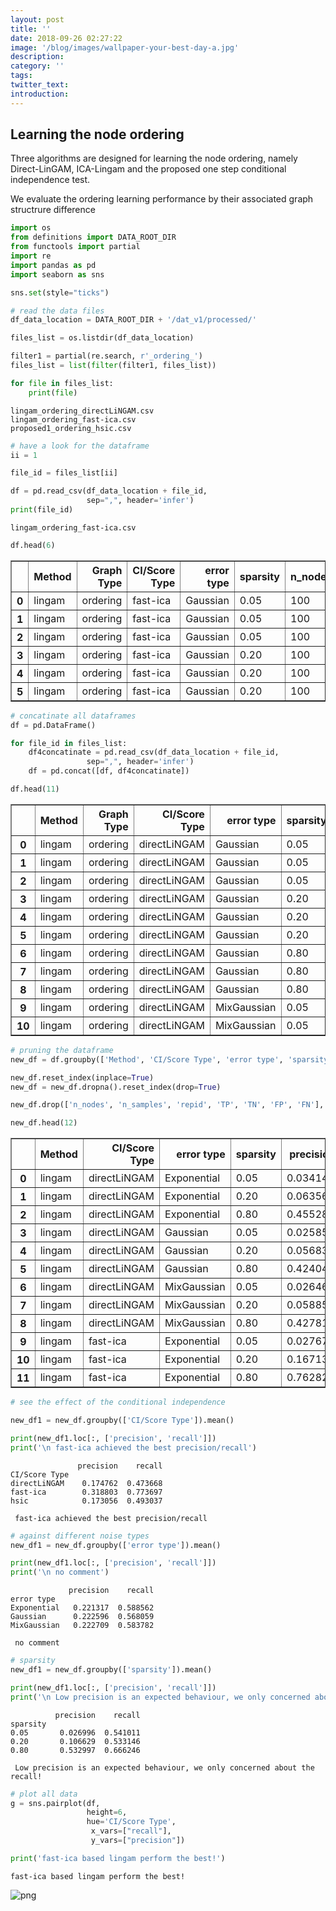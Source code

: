 ```yaml
---
layout: post
title: ''
date: 2018-09-26 02:27:22
image: '/blog/images/wallpaper-your-best-day-a.jpg'
description:
category: ''
tags:
twitter_text:
introduction:
---
```

## Learning the node ordering

Three algorithms are designed for learning the node ordering, namely Direct-LinGAM, ICA-Lingam and the proposed one step conditional independence test.

We evaluate the ordering learning performance by their associated graph structrure difference


```python
import os
from definitions import DATA_ROOT_DIR
from functools import partial
import re
import pandas as pd
import seaborn as sns

sns.set(style="ticks")
```


```python
# read the data files
df_data_location = DATA_ROOT_DIR + '/dat_v1/processed/'

files_list = os.listdir(df_data_location)

filter1 = partial(re.search, r'_ordering_')
files_list = list(filter(filter1, files_list))

for file in files_list:
    print(file)
```

    lingam_ordering_directLiNGAM.csv
    lingam_ordering_fast-ica.csv
    proposed1_ordering_hsic.csv



```python
# have a look for the dataframe
ii = 1

file_id = files_list[ii]

df = pd.read_csv(df_data_location + file_id,
                 sep=",", header='infer')
print(file_id)
```

    lingam_ordering_fast-ica.csv



```python
df.head(6)
```




<div>
<style scoped>
    .dataframe tbody tr th:only-of-type {
        vertical-align: middle;
    }

    .dataframe tbody tr th {
        vertical-align: top;
    }

    .dataframe thead th {
        text-align: right;
    }
</style>
<table border="1" class="dataframe">
  <thead>
    <tr style="text-align: right;">
      <th></th>
      <th>Method</th>
      <th>Graph Type</th>
      <th>CI/Score Type</th>
      <th>error type</th>
      <th>sparsity</th>
      <th>n_nodes</th>
      <th>n_samples</th>
      <th>repid</th>
      <th>TP</th>
      <th>TN</th>
      <th>FP</th>
      <th>FN</th>
      <th>precision</th>
      <th>recall</th>
    </tr>
  </thead>
  <tbody>
    <tr>
      <th>0</th>
      <td>lingam</td>
      <td>ordering</td>
      <td>fast-ica</td>
      <td>Gaussian</td>
      <td>0.05</td>
      <td>100</td>
      <td>1000</td>
      <td>0</td>
      <td>122</td>
      <td>125</td>
      <td>4828</td>
      <td>4825</td>
      <td>0.024646</td>
      <td>0.493927</td>
    </tr>
    <tr>
      <th>1</th>
      <td>lingam</td>
      <td>ordering</td>
      <td>fast-ica</td>
      <td>Gaussian</td>
      <td>0.05</td>
      <td>100</td>
      <td>1000</td>
      <td>1</td>
      <td>131</td>
      <td>116</td>
      <td>4819</td>
      <td>4834</td>
      <td>0.026465</td>
      <td>0.530364</td>
    </tr>
    <tr>
      <th>2</th>
      <td>lingam</td>
      <td>ordering</td>
      <td>fast-ica</td>
      <td>Gaussian</td>
      <td>0.05</td>
      <td>100</td>
      <td>1000</td>
      <td>2</td>
      <td>115</td>
      <td>132</td>
      <td>4835</td>
      <td>4818</td>
      <td>0.023232</td>
      <td>0.465587</td>
    </tr>
    <tr>
      <th>3</th>
      <td>lingam</td>
      <td>ordering</td>
      <td>fast-ica</td>
      <td>Gaussian</td>
      <td>0.20</td>
      <td>100</td>
      <td>1000</td>
      <td>0</td>
      <td>809</td>
      <td>181</td>
      <td>4141</td>
      <td>4769</td>
      <td>0.163434</td>
      <td>0.817172</td>
    </tr>
    <tr>
      <th>4</th>
      <td>lingam</td>
      <td>ordering</td>
      <td>fast-ica</td>
      <td>Gaussian</td>
      <td>0.20</td>
      <td>100</td>
      <td>1000</td>
      <td>1</td>
      <td>794</td>
      <td>196</td>
      <td>4156</td>
      <td>4754</td>
      <td>0.160404</td>
      <td>0.802020</td>
    </tr>
    <tr>
      <th>5</th>
      <td>lingam</td>
      <td>ordering</td>
      <td>fast-ica</td>
      <td>Gaussian</td>
      <td>0.20</td>
      <td>100</td>
      <td>1000</td>
      <td>2</td>
      <td>801</td>
      <td>189</td>
      <td>4149</td>
      <td>4761</td>
      <td>0.161818</td>
      <td>0.809091</td>
    </tr>
  </tbody>
</table>
</div>




```python
# concatinate all dataframes
df = pd.DataFrame()

for file_id in files_list:
    df4concatinate = pd.read_csv(df_data_location + file_id,
                 sep=",", header='infer')
    df = pd.concat([df, df4concatinate])

df.head(11)
```




<div>
<style scoped>
    .dataframe tbody tr th:only-of-type {
        vertical-align: middle;
    }

    .dataframe tbody tr th {
        vertical-align: top;
    }

    .dataframe thead th {
        text-align: right;
    }
</style>
<table border="1" class="dataframe">
  <thead>
    <tr style="text-align: right;">
      <th></th>
      <th>Method</th>
      <th>Graph Type</th>
      <th>CI/Score Type</th>
      <th>error type</th>
      <th>sparsity</th>
      <th>n_nodes</th>
      <th>n_samples</th>
      <th>repid</th>
      <th>TP</th>
      <th>TN</th>
      <th>FP</th>
      <th>FN</th>
      <th>precision</th>
      <th>recall</th>
    </tr>
  </thead>
  <tbody>
    <tr>
      <th>0</th>
      <td>lingam</td>
      <td>ordering</td>
      <td>directLiNGAM</td>
      <td>Gaussian</td>
      <td>0.05</td>
      <td>100</td>
      <td>1000</td>
      <td>0</td>
      <td>119</td>
      <td>128</td>
      <td>4831</td>
      <td>4822</td>
      <td>0.024040</td>
      <td>0.481781</td>
    </tr>
    <tr>
      <th>1</th>
      <td>lingam</td>
      <td>ordering</td>
      <td>directLiNGAM</td>
      <td>Gaussian</td>
      <td>0.05</td>
      <td>100</td>
      <td>1000</td>
      <td>1</td>
      <td>129</td>
      <td>118</td>
      <td>4821</td>
      <td>4832</td>
      <td>0.026061</td>
      <td>0.522267</td>
    </tr>
    <tr>
      <th>2</th>
      <td>lingam</td>
      <td>ordering</td>
      <td>directLiNGAM</td>
      <td>Gaussian</td>
      <td>0.05</td>
      <td>100</td>
      <td>1000</td>
      <td>2</td>
      <td>136</td>
      <td>111</td>
      <td>4814</td>
      <td>4839</td>
      <td>0.027475</td>
      <td>0.550607</td>
    </tr>
    <tr>
      <th>3</th>
      <td>lingam</td>
      <td>ordering</td>
      <td>directLiNGAM</td>
      <td>Gaussian</td>
      <td>0.20</td>
      <td>100</td>
      <td>1000</td>
      <td>0</td>
      <td>259</td>
      <td>731</td>
      <td>4691</td>
      <td>4219</td>
      <td>0.052323</td>
      <td>0.261616</td>
    </tr>
    <tr>
      <th>4</th>
      <td>lingam</td>
      <td>ordering</td>
      <td>directLiNGAM</td>
      <td>Gaussian</td>
      <td>0.20</td>
      <td>100</td>
      <td>1000</td>
      <td>1</td>
      <td>290</td>
      <td>700</td>
      <td>4660</td>
      <td>4250</td>
      <td>0.058586</td>
      <td>0.292929</td>
    </tr>
    <tr>
      <th>5</th>
      <td>lingam</td>
      <td>ordering</td>
      <td>directLiNGAM</td>
      <td>Gaussian</td>
      <td>0.20</td>
      <td>100</td>
      <td>1000</td>
      <td>2</td>
      <td>295</td>
      <td>695</td>
      <td>4655</td>
      <td>4255</td>
      <td>0.059596</td>
      <td>0.297980</td>
    </tr>
    <tr>
      <th>6</th>
      <td>lingam</td>
      <td>ordering</td>
      <td>directLiNGAM</td>
      <td>Gaussian</td>
      <td>0.80</td>
      <td>100</td>
      <td>1000</td>
      <td>0</td>
      <td>2090</td>
      <td>1870</td>
      <td>2860</td>
      <td>3080</td>
      <td>0.422222</td>
      <td>0.527778</td>
    </tr>
    <tr>
      <th>7</th>
      <td>lingam</td>
      <td>ordering</td>
      <td>directLiNGAM</td>
      <td>Gaussian</td>
      <td>0.80</td>
      <td>100</td>
      <td>1000</td>
      <td>1</td>
      <td>2109</td>
      <td>1851</td>
      <td>2841</td>
      <td>3099</td>
      <td>0.426061</td>
      <td>0.532576</td>
    </tr>
    <tr>
      <th>8</th>
      <td>lingam</td>
      <td>ordering</td>
      <td>directLiNGAM</td>
      <td>Gaussian</td>
      <td>0.80</td>
      <td>100</td>
      <td>1000</td>
      <td>2</td>
      <td>2098</td>
      <td>1862</td>
      <td>2852</td>
      <td>3088</td>
      <td>0.423838</td>
      <td>0.529798</td>
    </tr>
    <tr>
      <th>9</th>
      <td>lingam</td>
      <td>ordering</td>
      <td>directLiNGAM</td>
      <td>MixGaussian</td>
      <td>0.05</td>
      <td>100</td>
      <td>1000</td>
      <td>0</td>
      <td>126</td>
      <td>121</td>
      <td>4824</td>
      <td>4829</td>
      <td>0.025455</td>
      <td>0.510121</td>
    </tr>
    <tr>
      <th>10</th>
      <td>lingam</td>
      <td>ordering</td>
      <td>directLiNGAM</td>
      <td>MixGaussian</td>
      <td>0.05</td>
      <td>100</td>
      <td>1000</td>
      <td>1</td>
      <td>122</td>
      <td>125</td>
      <td>4828</td>
      <td>4825</td>
      <td>0.024646</td>
      <td>0.493927</td>
    </tr>
  </tbody>
</table>
</div>




```python
# pruning the dataframe
new_df = df.groupby(['Method', 'CI/Score Type', 'error type', 'sparsity']).mean()

new_df.reset_index(inplace=True)
new_df = new_df.dropna().reset_index(drop=True)

new_df.drop(['n_nodes', 'n_samples', 'repid', 'TP', 'TN', 'FP', 'FN'], axis=1, inplace=True)
```


```python
new_df.head(12)
```




<div>
<style scoped>
    .dataframe tbody tr th:only-of-type {
        vertical-align: middle;
    }

    .dataframe tbody tr th {
        vertical-align: top;
    }

    .dataframe thead th {
        text-align: right;
    }
</style>
<table border="1" class="dataframe">
  <thead>
    <tr style="text-align: right;">
      <th></th>
      <th>Method</th>
      <th>CI/Score Type</th>
      <th>error type</th>
      <th>sparsity</th>
      <th>precision</th>
      <th>recall</th>
    </tr>
  </thead>
  <tbody>
    <tr>
      <th>0</th>
      <td>lingam</td>
      <td>directLiNGAM</td>
      <td>Exponential</td>
      <td>0.05</td>
      <td>0.034141</td>
      <td>0.684211</td>
    </tr>
    <tr>
      <th>1</th>
      <td>lingam</td>
      <td>directLiNGAM</td>
      <td>Exponential</td>
      <td>0.20</td>
      <td>0.063569</td>
      <td>0.317845</td>
    </tr>
    <tr>
      <th>2</th>
      <td>lingam</td>
      <td>directLiNGAM</td>
      <td>Exponential</td>
      <td>0.80</td>
      <td>0.455286</td>
      <td>0.569108</td>
    </tr>
    <tr>
      <th>3</th>
      <td>lingam</td>
      <td>directLiNGAM</td>
      <td>Gaussian</td>
      <td>0.05</td>
      <td>0.025859</td>
      <td>0.518219</td>
    </tr>
    <tr>
      <th>4</th>
      <td>lingam</td>
      <td>directLiNGAM</td>
      <td>Gaussian</td>
      <td>0.20</td>
      <td>0.056835</td>
      <td>0.284175</td>
    </tr>
    <tr>
      <th>5</th>
      <td>lingam</td>
      <td>directLiNGAM</td>
      <td>Gaussian</td>
      <td>0.80</td>
      <td>0.424040</td>
      <td>0.530051</td>
    </tr>
    <tr>
      <th>6</th>
      <td>lingam</td>
      <td>directLiNGAM</td>
      <td>MixGaussian</td>
      <td>0.05</td>
      <td>0.026465</td>
      <td>0.530364</td>
    </tr>
    <tr>
      <th>7</th>
      <td>lingam</td>
      <td>directLiNGAM</td>
      <td>MixGaussian</td>
      <td>0.20</td>
      <td>0.058855</td>
      <td>0.294276</td>
    </tr>
    <tr>
      <th>8</th>
      <td>lingam</td>
      <td>directLiNGAM</td>
      <td>MixGaussian</td>
      <td>0.80</td>
      <td>0.427811</td>
      <td>0.534764</td>
    </tr>
    <tr>
      <th>9</th>
      <td>lingam</td>
      <td>fast-ica</td>
      <td>Exponential</td>
      <td>0.05</td>
      <td>0.027677</td>
      <td>0.554656</td>
    </tr>
    <tr>
      <th>10</th>
      <td>lingam</td>
      <td>fast-ica</td>
      <td>Exponential</td>
      <td>0.20</td>
      <td>0.167138</td>
      <td>0.835690</td>
    </tr>
    <tr>
      <th>11</th>
      <td>lingam</td>
      <td>fast-ica</td>
      <td>Exponential</td>
      <td>0.80</td>
      <td>0.762828</td>
      <td>0.953535</td>
    </tr>
  </tbody>
</table>
</div>




```python
# see the effect of the conditional independence

new_df1 = new_df.groupby(['CI/Score Type']).mean()

print(new_df1.loc[:, ['precision', 'recall']])
print('\n fast-ica achieved the best precision/recall')
```

                   precision    recall
    CI/Score Type                     
    directLiNGAM    0.174762  0.473668
    fast-ica        0.318803  0.773697
    hsic            0.173056  0.493037
    
     fast-ica achieved the best precision/recall



```python
# against different noise types
new_df1 = new_df.groupby(['error type']).mean()

print(new_df1.loc[:, ['precision', 'recall']])
print('\n no comment')
```

                 precision    recall
    error type                      
    Exponential   0.221317  0.588562
    Gaussian      0.222596  0.568059
    MixGaussian   0.222709  0.583782
    
     no comment



```python
# sparsity
new_df1 = new_df.groupby(['sparsity']).mean()

print(new_df1.loc[:, ['precision', 'recall']])
print('\n Low precision is an expected behaviour, we only concerned about the recall!')
```

              precision    recall
    sparsity                     
    0.05       0.026996  0.541011
    0.20       0.106629  0.533146
    0.80       0.532997  0.666246
    
     Low precision is an expected behaviour, we only concerned about the recall!



```python
# plot all data
g = sns.pairplot(df, 
                 height=6,
                 hue='CI/Score Type',
                  x_vars=["recall"],
                  y_vars=["precision"])

print('fast-ica based lingam perform the best!')
```

    fast-ica based lingam perform the best!



![png](/blog/images/2018-09-26-Ordering_evaluation_11_1.png)

